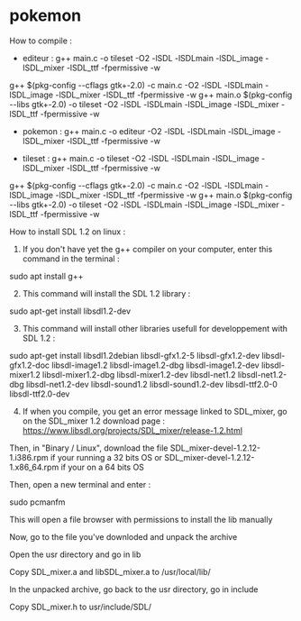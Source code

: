 # pokemon

How to compile :

- editeur :
g++ main.c -o tileset -O2 -lSDL -lSDLmain -lSDL_image -lSDL_mixer -lSDL_ttf -fpermissive -w

g++ $(pkg-config --cflags gtk+-2.0) -c main.c -O2 -lSDL -lSDLmain -lSDL_image -lSDL_mixer -lSDL_ttf -fpermissive -w
g++ main.o $(pkg-config --libs gtk+-2.0) -o tileset -O2 -lSDL -lSDLmain -lSDL_image -lSDL_mixer -lSDL_ttf -fpermissive -w

- pokemon :
g++ main.c -o editeur -O2 -lSDL -lSDLmain -lSDL_image -lSDL_mixer -lSDL_ttf -fpermissive -w

- tileset :
g++ main.c -o tileset -O2 -lSDL -lSDLmain -lSDL_image -lSDL_mixer -lSDL_ttf -fpermissive -w

g++ $(pkg-config --cflags gtk+-2.0) -c main.c -O2 -lSDL -lSDLmain -lSDL_image -lSDL_mixer -lSDL_ttf -fpermissive -w
g++ main.o $(pkg-config --libs gtk+-2.0) -o tileset -O2 -lSDL -lSDLmain -lSDL_image -lSDL_mixer -lSDL_ttf -fpermissive -w

How to install SDL 1.2 on linux :

1) If you don't have yet the g++ compiler on your computer, enter this command in the terminal :

sudo apt install g++

2) This command will install the SDL 1.2 library :

sudo apt-get install libsdl1.2-dev

3) This command will install other libraries usefull for developpement with SDL 1.2 :

sudo apt-get install libsdl1.2debian libsdl-gfx1.2-5 libsdl-gfx1.2-dev libsdl-gfx1.2-doc libsdl-image1.2 libsdl-image1.2-dbg libsdl-image1.2-dev libsdl-mixer1.2 libsdl-mixer1.2-dbg libsdl-mixer1.2-dev libsdl-net1.2 libsdl-net1.2-dbg libsdl-net1.2-dev libsdl-sound1.2 libsdl-sound1.2-dev libsdl-ttf2.0-0 libsdl-ttf2.0-dev

4) If when you compile, you get an error message linked to SDL_mixer, go on the SDL_mixer 1.2 download page : https://www.libsdl.org/projects/SDL_mixer/release-1.2.html

Then, in "Binary / Linux", download the file SDL_mixer-devel-1.2.12-1.i386.rpm if your running a 32 bits OS or  SDL_mixer-devel-1.2.12-1.x86_64.rpm if your on a 64 bits OS

Then, open a new terminal and enter :

sudo pcmanfm

This will open a file browser with permissions to install the lib manually

Now, go to the file you've downloded and unpack the archive

Open the usr directory and go in lib

Copy SDL_mixer.a and libSDL_mixer.a to /usr/local/lib/

In the unpacked archive, go back to the usr directory, go in include

Copy SDL_mixer.h to usr/include/SDL/
